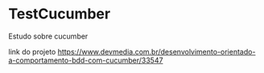 # TestCucumber
Estudo sobre cucumber

link do projeto 
https://www.devmedia.com.br/desenvolvimento-orientado-a-comportamento-bdd-com-cucumber/33547